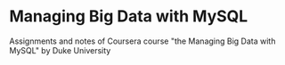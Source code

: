 # Managing Big Data with MySQL
Assignments and notes of Coursera course "the Managing Big Data with MySQL" by Duke University
